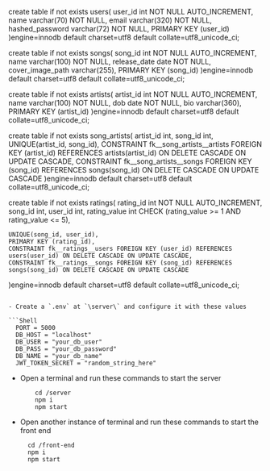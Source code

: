   create table if not exists users(
    user_id int NOT NULL AUTO_INCREMENT,
    name varchar(70) NOT NULL,
    email varchar(320) NOT NULL,
    hashed_password varchar(72) NOT NULL,
    PRIMARY KEY (user_id)
  )engine=innodb
  default charset=utf8
  default collate=utf8_unicode_ci;

  create table if not exists songs(
    song_id int NOT NULL AUTO_INCREMENT,
    name varchar(100) NOT NULL,
    release_date date NOT NULL,
    cover_image_path varchar(255),
    PRIMARY KEY (song_id)
  )engine=innodb
  default charset=utf8
  default collate=utf8_unicode_ci;

  create table if not exists artists(
    artist_id int NOT NULL AUTO_INCREMENT,
    name varchar(100) NOT NULL,
    dob date NOT NULL,
    bio varchar(360),
    PRIMARY KEY (artist_id)
  )engine=innodb
  default charset=utf8
  default collate=utf8_unicode_ci;

  create table if not exists song_artists(
    artist_id int,
    song_id int,
    UNIQUE(artist_id, song_id),
    CONSTRAINT fk__song_artists__artists FOREIGN KEY (artist_id) REFERENCES artists(artist_id) ON DELETE CASCADE ON UPDATE CASCADE,
    CONSTRAINT fk__song_artists__songs FOREIGN KEY (song_id) REFERENCES songs(song_id) ON DELETE CASCADE ON UPDATE CASCADE
  )engine=innodb
  default charset=utf8
  default collate=utf8_unicode_ci;


  create table if not exists ratings(
    rating_id int NOT NULL AUTO_INCREMENT,
    song_id int,
    user_id int,
    rating_value int CHECK (rating_value >= 1 AND rating_value <= 5),

    UNIQUE(song_id, user_id),
    PRIMARY KEY (rating_id),
    CONSTRAINT fk__ratings__users FOREIGN KEY (user_id) REFERENCES users(user_id) ON DELETE CASCADE ON UPDATE CASCADE,
    CONSTRAINT fk__ratings__songs FOREIGN KEY (song_id) REFERENCES songs(song_id) ON DELETE CASCADE ON UPDATE CASCADE
  )engine=innodb
  default charset=utf8
  default collate=utf8_unicode_ci;
  ```

- Create a `.env` at `\server\` and configure it with these values

  ```Shell
    PORT = 5000
    DB_HOST = "localhost"
    DB_USER = "your_db_user"
    DB_PASS = "your_db_password"
    DB_NAME = "your_db_name"
    JWT_TOKEN_SECRET = "random_string_here"
  ```

- Open a terminal and run these commands to start the server

  ```Shell
      cd /server
      npm i
      npm start
  ```

- Open another instance of terminal and run these commands to start the front end

  ```Shell
    cd /front-end
    npm i
    npm start
  ```
